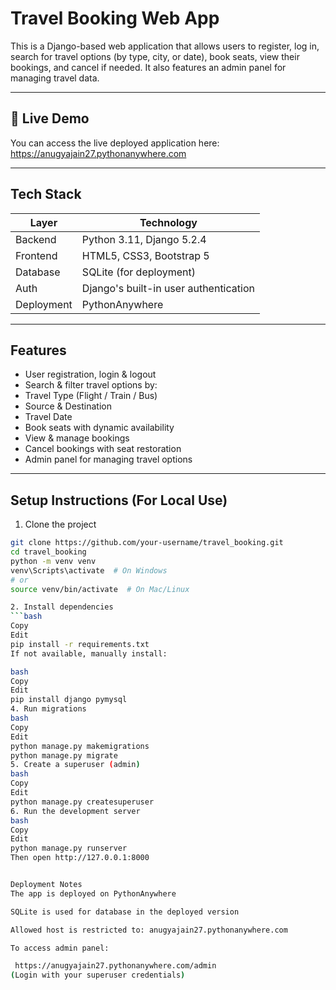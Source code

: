 # Travel Booking Web App

This is a Django-based web application that allows users to register, log in, search for travel options (by type, city, or date), book seats, view their bookings, and cancel if needed. It also features an admin panel for managing travel data.

---

## 🔗 Live Demo

You can access the live deployed application here:
 https://anugyajain27.pythonanywhere.com

---

##  Tech Stack

| Layer       | Technology                            |
|-------------|----------------------------------------|
| Backend     | Python 3.11, Django 5.2.4              |
| Frontend    | HTML5, CSS3, Bootstrap 5               |
| Database    | SQLite (for deployment)                |
| Auth        | Django's built-in user authentication  |
| Deployment  | PythonAnywhere                         |

---

##  Features

-  User registration, login & logout
-  Search & filter travel options by:
  - Travel Type (Flight / Train / Bus)
  - Source & Destination
  - Travel Date
-  Book seats with dynamic availability
-  View & manage bookings
-  Cancel bookings with seat restoration
-  Admin panel for managing travel options

---

##  Setup Instructions (For Local Use)
 
1. Clone the project
```bash
git clone https://github.com/your-username/travel_booking.git
cd travel_booking
python -m venv venv
venv\Scripts\activate  # On Windows
# or
source venv/bin/activate  # On Mac/Linux

2. Install dependencies
```bash
Copy
Edit
pip install -r requirements.txt
If not available, manually install:

bash
Copy
Edit
pip install django pymysql
4. Run migrations
bash
Copy
Edit
python manage.py makemigrations
python manage.py migrate
5. Create a superuser (admin)
bash
Copy
Edit
python manage.py createsuperuser
6. Run the development server
bash
Copy
Edit
python manage.py runserver
Then open http://127.0.0.1:8000


Deployment Notes
The app is deployed on PythonAnywhere

SQLite is used for database in the deployed version

Allowed host is restricted to: anugyajain27.pythonanywhere.com

To access admin panel:

 https://anugyajain27.pythonanywhere.com/admin
(Login with your superuser credentials)

